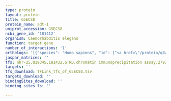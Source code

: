 ```yaml
---
type: protein
layout: protein
title: G5ECS8
protein_name: adt-1
uniprot_accession: G5ECS8
ncbi_gene_id: '181412'
organism: Caenorhabditis elegans
function: target gene
number_of_interactions: '1'
orthologs: '[{"species": "Homo sapiens", "id": ["<a href=\"/protein/q8wxs8\">Q8WXS8</a>", "<a href=\"/protein/o15072\">O15072</a>", "<a href=\"/protein/q9ukp5\">Q9UKP5</a>", "<a href=\"/protein/q8te57\">Q8TE57</a>", "<a href=\"/protein/o95450\">O95450</a>"]}, {"species": "Mus musculus", "id": ["<a href=\"/protein/q8c9w3\">Q8C9W3</a>", "<a href=\"/protein/q4vc17\">Q4VC17</a>"]}, {"species": "Danio rerio", "id": ["A2BIA3"]}]'
jaspar_matrices: ''
tfs: nhr-25,Q19345,181432,GTRD,chromatin immunoprecipitation assay,27924024%5Buid%5D,No
targets: ''
tfs_download: TFLink_tfs_of_G5ECS8.tsv
targets_download: ''
bindingSites_download: ''
binding_sites_ls: ''

---
```

